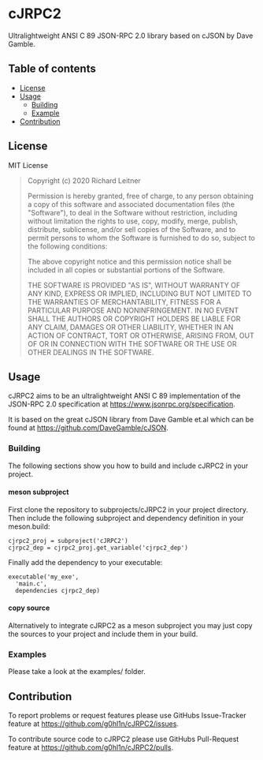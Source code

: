 # cJRPC2

Ultralightweight ANSI C 89 JSON-RPC 2.0 library based on cJSON by Dave Gamble.

## Table of contents
* [License](#license)
* [Usage](#usage)
  * [Building](#building)
  * [Example](#example)
* [Contribution](#contribution)

## License

MIT License

>  Copyright (c) 2020 Richard Leitner
>
>  Permission is hereby granted, free of charge, to any person obtaining a copy
>  of this software and associated documentation files (the "Software"), to deal
>  in the Software without restriction, including without limitation the rights
>  to use, copy, modify, merge, publish, distribute, sublicense, and/or sell
>  copies of the Software, and to permit persons to whom the Software is
>  furnished to do so, subject to the following conditions:
>
>  The above copyright notice and this permission notice shall be included in
>  all copies or substantial portions of the Software.
>
>  THE SOFTWARE IS PROVIDED "AS IS", WITHOUT WARRANTY OF ANY KIND, EXPRESS OR
>  IMPLIED, INCLUDING BUT NOT LIMITED TO THE WARRANTIES OF MERCHANTABILITY,
>  FITNESS FOR A PARTICULAR PURPOSE AND NONINFRINGEMENT. IN NO EVENT SHALL THE
>  AUTHORS OR COPYRIGHT HOLDERS BE LIABLE FOR ANY CLAIM, DAMAGES OR OTHER
>  LIABILITY, WHETHER IN AN ACTION OF CONTRACT, TORT OR OTHERWISE, ARISING FROM,
>  OUT OF OR IN CONNECTION WITH THE SOFTWARE OR THE USE OR OTHER DEALINGS IN
>  THE SOFTWARE.

## Usage

cJRPC2 aims to be an ultralightweight ANSI C 89 implementation of the
JSON-RPC 2.0 specification at https://www.jsonrpc.org/specification.

It is based on the great cJSON library from Dave Gamble et.al which can
be found at https://github.com/DaveGamble/cJSON.

### Building

The following sections show you how to build and include cJRPC2 in your project.

#### meson subproject

First clone the repository to subprojects/cJRPC2 in your project directory.
Then include the following subproject and dependency definition in your meson.build:
```
cjrpc2_proj = subproject('cJRPC2')
cjrpc2_dep = cjrpc2_proj.get_variable('cjrpc2_dep')
```

Finally add the dependency to your executable:
```
executable('my_exe',
  'main.c',
  dependencies cjrpc2_dep)
```

#### copy source

Alternatively to integrate cJRPC2 as a meson subproject you may just copy the
sources to your project and include them in your build.

### Examples

Please take a look at the examples/ folder.

## Contribution

To report problems or request features please use GitHubs Issue-Tracker feature at https://github.com/g0hl1n/cJRPC2/issues.

To contribute source code to cJRPC2 please use GitHubs Pull-Request feature at https://github.com/g0hl1n/cJRPC2/pulls.
